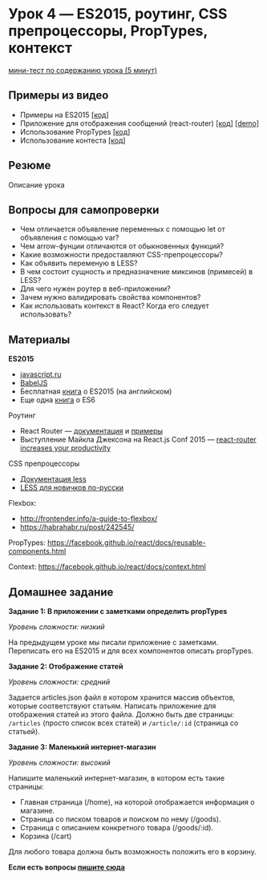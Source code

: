# Урок 4 — ES2015, роутинг, CSS препроцессоры, PropTypes, контекст

[мини-тест по содержанию урока (5 минут)](http://itsquiz.com/activations/56c577d4701130e767e3e48d?ref=reactjs-essential)

## Примеры из видео

 - Примеры на ES2015 [[код]](/04-routing-and-es6/01-es6)
 - Приложение для отображения сообщений (react-router) [[код]](/04-routing-and-es6/02-routing) [[demo]](/04-routing-and-es6/01-es6)
 - Использование PropTypes [[код]](/04-routing-and-es6/03-proptypes)
 - Использование контеста [[код]](/04-routing-and-es6/04-context)

## Резюме

Описание урока

## Вопросы для самопроверки

 - Чем отличается объявление переменных с помощью let от объявления с помощью var?
 - Чем arrow-фунции отличаются от обыкновенных функций?
 - Какие возможности предоставляют CSS-препроцессоры?
 - Как объявить переменую в LESS?
 - В чем состоит сущность и предназначение миксинов (примесей) в LESS?
 - Для чего нужен роутер в веб-приложении?
 - Зачем нужно валидировать свойства компонентов?
 - Как использовать контекст в React? Когда его следует использовать?

## Материалы

**ES2015**

 - [javascript.ru](https://learn.javascript.ru/es-modern-usage)
 - [BabelJS](https://babeljs.io/docs/learn-es2015/)
 - Бесплатная [книга](http://exploringjs.com/) о ES2015 (на английском)
 - Еще одна [книга](https://github.com/getify/You-Dont-Know-JS/blob/master/es6%20&%20beyond/README.md#you-dont-know-js-es6--beyond) о ES6

Роутинг

 - React Router — [документация](https://github.com/rackt/react-router) и [примеры](https://github.com/rackt/react-router/tree/master/examples)
 - Выступление Майкла Джексона на React.js Conf 2015 — [react-router increases your productivity](https://www.youtube.com/watch?v=XZfvW1a8Xac)

CSS препроцессоры

 - [Документация less](http://lesscss.org/)
 - [LESS для новичков по-русски](https://www.gitbook.com/book/mrmlnc/less-guidebook-for-beginners/details)

Flexbox:

 - http://frontender.info/a-guide-to-flexbox/
 - https://habrahabr.ru/post/242545/

PropTypes: https://facebook.github.io/react/docs/reusable-components.html

Context: https://facebook.github.io/react/docs/context.html

## Домашнее задание

**Задание 1: В приложении с заметками определить propTypes**

_Уровень сложности: низкий_

На предыдущем уроке мы писали приложение с заметками. 
Переписать его на ES2015 и для всех компонентов описать propTypes.

**Задание 2: Отображение статей**

_Уровень сложности: средний_

Задается articles.json файл в котором хранится массив объектов, 
которые соответствуют статьям. Написать приложение для отображения статей 
из этого файла. Должно быть две страницы: `/articles` 
(просто список всех статей) и `/article/:id` (страница со статьей).

**Задание 3: Маленький интернет-магазин**

_Уровень сложности: высокий_

Напишите маленький интернет-магазин, в котором есть такие страницы:

 - Главная страница (/home), на которой отображается информация о магазине.
 - Страница со писком товаров и поиском по нему (/goods).
 - Страница с описанием конкретного товара (/goods/:id).
 - Корзина (/cart)

Для любого товара должна быть возможность положить его в корзину.

**Если есть вопросы [пишите сюда](https://github.com/krambertech/react-essential-course/issues/new)**
